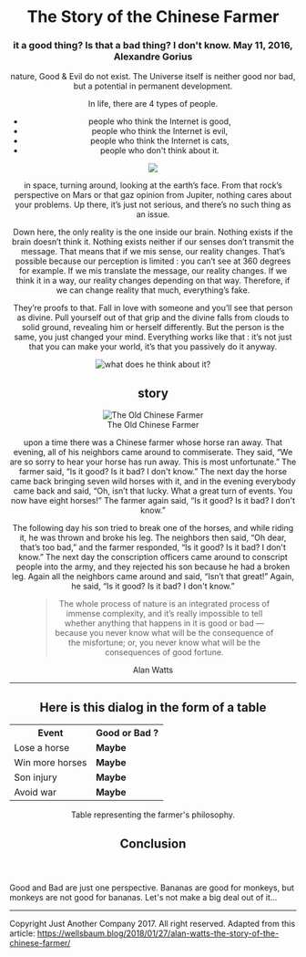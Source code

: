<body>
<header>
<h1>The Story of the Chinese Farmer</h1>

<h3>it a good thing? Is that a bad thing? I don't know.
May 11, 2016, Alexandre Gorius</h3>



<p> nature, Good & Evil do not exist. The Universe itself is neither good nor bad, but a potential in permanent development.</p>


In life, there are 4 types of people.
<ul>
<li>people who think the Internet is good,</li>
<li>people who think the Internet is evil,</li>
<li>people who think the Internet is cats,</li>
<li>people who don't think about it.</li>
</ul>


<img src="https://cdn-images-1.medium.com/max/1000/1*2PCmLZyzQaF2pyKYkSTFpA.jpeg">

<p> in space, turning around, looking at the earth’s face. From that rock’s perspective on Mars or that gaz opinion from Jupiter, nothing cares about your problems. Up there, it’s just not serious, and there’s no such thing as an issue.</p>

<p>Down here, the only reality is the one inside our brain. Nothing exists if the brain doesn’t think it. Nothing exists neither if our senses don’t transmit the message. That means that if we mis sense, our reality changes. That’s possible because our perception is limited : you can’t see at 360 degrees for example. If we mis translate the message, our reality changes. If we think it in a way, our reality changes depending on that way. Therefore, if we can change reality that much, everything’s fake.</p>

<p>They’re proofs to that. Fall in love with someone and you’ll see that person as divine. Pull yourself out of that grip and the divine falls from clouds to solid ground, revealing him or herself differently. But the person is the same, you just changed your mind. Everything works like that : it’s not just that you can make your world, it’s that you passively do it anyway.</p>

<figure>
<img src ="http://static2.businessinsider.com/image/52fe8230eab8ea4275063b89/nasa-has-determined-where-the-mysterious-jelly-doughnut-rock-on-mars-came-from.jpg" alt="what does he think about it?">
</figure>

<h2> story </h2>
<figure>
<img src="https://cdn-images-1.medium.com/max/800/1*IQqkmPXYZuJViY5p-ymk0A.jpeg" alt="The Old Chinese Farmer"><figcaption>The Old Chinese Farmer</figcaption>
</figure>

<p> upon a time there was a Chinese farmer whose horse ran away. That evening, all of his neighbors came around to commiserate. They said, “We are so sorry to hear your horse has run away. This is most unfortunate.” The farmer said, “Is it good? Is it bad? I don't know.” The next day the horse came back bringing seven wild horses with it, and in the evening everybody came back and said, “Oh, isn’t that lucky. What a great turn of events. You now have eight horses!” The farmer again said, “Is it good? Is it bad? I don't know.” </p>

<p>The following day his son tried to break one of the horses, and while riding it, he was thrown and broke his leg. The neighbors then said, “Oh dear, that’s too bad,” and the farmer responded, “Is it good? Is it bad? I don't know.” The next day the conscription officers came around to conscript people into the army, and they rejected his son because he had a broken leg. Again all the neighbors came around and said, “Isn’t that great!” Again, he said, “Is it good? Is it bad? I don't know.”</p>

<figure>
   <blockquote>
<p>The whole process of nature is an integrated process of immense complexity, and it’s really impossible to tell whether anything that happens in it is good or bad — because you never know what will be the consequence of the misfortune; or, you never know what will be the consequences of good fortune.</p>
   </blockquote>

<figcaption>Alan Watts</figcaption>
</figure>

<hr>

<h2>Here is this dialog in the form of a table</h2>
<table>
    <tr>
      <th>Event </th>
      <th>Good or Bad ?</th>
      </tr>
      <tr>
         <td>Lose a horse</td>
         <td><strong>Maybe</strong></td>
      </tr>
      <tr>
         <td>Win more horses</td>
         <td><strong>Maybe</strong></td>
      </tr>
      <tr>
         <td>Son injury</td>
         <td><strong>Maybe</strong></td>
      </tr>
      <tr>
         <td>Avoid war</td>
         <td><strong>Maybe</strong></td>
      </tr>
</table>
  <caption>Table representing the farmer's philosophy.</caption>
 



<h2>Conclusion</h2>
</header>
<p class = "good">Good and Bad are just one perspective. Bananas are good for monkeys, but monkeys are not good for bananas. Let's not make a big deal out of it...</p>
</body>


<hr>
<footer>

Copyright Just Another Company 2017. All right reserved. Adapted from this article: <a href = "https://wellsbaum.blog/2018/01/27/alan-watts-the-story-of-the-chinese-farmer/" target = "_blank">https://wellsbaum.blog/2018/01/27/alan-watts-the-story-of-the-chinese-farmer/</a>

</footer>
</html>